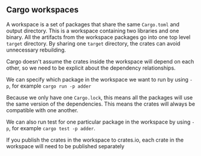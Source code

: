 ## Cargo workspaces
A workspace is a set of packages that share the same `Cargo.toml` and output directory.
This is a workspace containing two libraries and one binary.
All the artifacts from the workspace packages go into one top level `target` directory.
By sharing one `target` directory, the crates can avoid unnecessary rebuilding.

Cargo doesn't assume the crates inside the workspace will depend on each other, 
so we need to be explicit about the dependency relationships.

We can specify which package in the workspace we want to run by using `-p`, for example
`cargo run -p adder`

Because we only have one `Cargo.lock`, this means all the packages will use the same version
of the dependencies. This means the crates will always be compatible with one another.

We can also run test for one particular package in the workspace by using `-p`, for example
`cargo test -p adder`.

If you publish the crates in the workspace to crates.io, each crate in the workspace will need to be published separately 